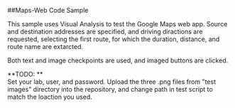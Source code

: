 ##Maps-Web Code Sample

This sample uses Visual Analysis to test the Google Maps web app. Source and destination addresses are specified,
and driving diractions are requested, selecting the first route, for which the duration, distance, and route name are extarcted.

Both text and image checkpoints are used, and imaged buttons are clicked.

**TODO: ** <BR/>
Set your lab, user, and password.
Upload the three .png files from "test images" directory into the repository, and change path in test script to match the loaction you used.
